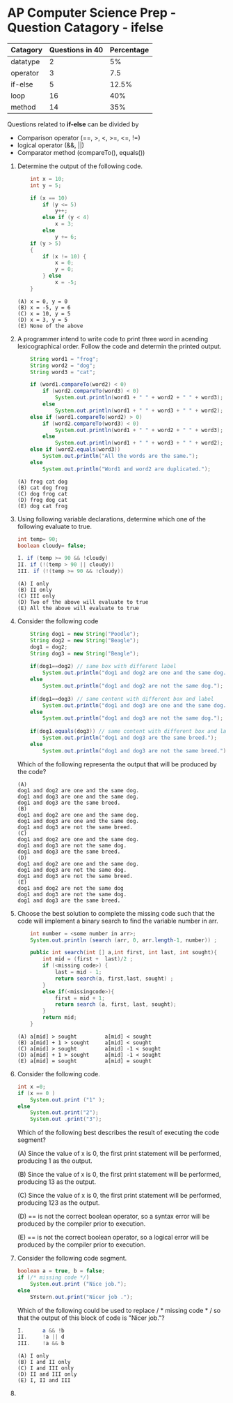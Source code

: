 # AP Computer Science Prep - Question Catagory - ifelse

Catagory | Questions in 40 | Percentage
|--- |--- |--- |
datatype |2  |5%
operator |3  |7.5
if-else  |5  |12.5%
loop     |16 |40%
method   |14 |35%

Questions related to **if-else** can be divided by 
* Comparison operator (==, >, <, >=, <=, !=)
* logical operator (&&, ||)
* Comparator method (compareTo(), equals())

1. Determine the output of the following code.

	```java
		int x = 10;
		int y = 5;

		if (x == 10)
			if (y <= 5)
				y++;
			else if (y < 4)
				x = 3;
			else
				y += 6;
		if (y > 5)
		{
			if (x != 10) {
				x = 0;
				y = 0;
			} else
				x = -5;
		}
	```
	```
	(A) x = 0, y = 0
	(B) x = -5, y = 6
	(C) x = 10, y = 5
	(D) x = 3, y = 5
	(E) None of the above
	```

1. A programmer intend to write code to print three word in acending lexicographical order.  Follow the code and determin the printed output.

	```java
		String word1 = "frog";
		String word2 = "dog";
		String word3 = "cat";

		if (word1.compareTo(word2) < 0)
			if (word2.compareTo(word3) < 0)
				System.out.println(word1 + " " + word2 + " " + word3);
			else
				System.out.println(word1 + " " + word3 + " " + word2);
		else if (word1.compareTo(word2) > 0)
			if (word2.compareTo(word3) < 0)
				System.out.println(word1 + " " + word2 + " " + word3);
			else
				System.out.println(word1 + " " + word3 + " " + word2);
		else if (word2.equals(word3))
			System.out.println("All the words are the same.");
		else
			System.out.println("Word1 and word2 are duplicated.");

	```
	```
	(A) frog cat dog
	(B) cat dog frog
	(C) dog frog cat 
	(D) frog dog cat
	(E) dog cat frog 
	```
1. Using following variable declarations, determine which one of the following evaluate to true.

	```java
	int temp= 90;
	boolean cloudy= false;

	I. if (temp >= 90 && !cloudy)
	II. if (!(temp > 90 || cloudy))
	III. if (!(temp >= 90 && !cloudy))
	```
	```
	(A) I only
	(B) II only
	(C) III only
	(D) Two of the above will evaluate to true
	(E) All the above will evaluate to true
	```
1. Consider the following code

	```java
		String dog1 = new String("Poodle");
		String dog2 = new String("Beagle");
		dog1 = dog2;
		String dog3 = new String("Beagle");
		
		if(dog1==dog2) // same box with different label
			System.out.println("dog1 and dog2 are one and the same dog.");
		else
			System.out.println("dog1 and dog2 are not the same dog.");
		
		if(dog1==dog3) // same content with different box and label
			System.out.println("dog1 and dog3 are one and the same dog.");
		else
			System.out.println("dog1 and dog3 are not the same dog.");
		
		if(dog1.equals(dog3)) // same content with different box and label
			System.out.println("dog1 and dog3 are the same breed.");
		else
			System.out.println("dog1 and dog3 are not the same breed.");
	
	```
	
	Which of the following representa the output that will be produced by the code?
	
	```
	(A) 
	dog1 and dog2 are one and the same dog.
	dog1 and dog3 are one and the same dog.
	dog1 and dog3 are the same breed.
	(B) 
	dog1 and dog2 are one and the same dog.
	dog1 and dog3 are one and the same dog.
	dog1 and dog3 are not the same breed.
	(C) 
	dog1 and dog2 are one and the same dog.
	dog1 and dog3 are not the same dog.
	dog1 and dog3 are the same breed.
	(D) 
	dog1 and dog2 are one and the same dog.
	dog1 and dog3 are not the same dog.
	dog1 and dog3 are not the same breed.
	(E) 
	dog1 and dog2 are not the same dog
	dog1 and dog3 are not the same dog.
	dog1 and dog3 are the same breed.
	```
1. Choose the best solution to complete the missing code such that the code will implement a binary search to find the variable number in arr.

	```java
		int number = <some number in arr>;
		System.out.println (search (arr, 0, arr.length-1, number)) ;

		public int search(int [] a,int first, int last, int sought){
			int mid = (first +  last)/2 ;
			if (<missing code>) {
				last = mid - 1;
				return search(a, first,last, sought) ;
			}
			else if(<missingcode>){
				first = mid + 1;
				return search (a, first, last, sought); 
			}
			return mid;
		}
	```
	```
	(A) a[mid] > sought  		a[mid] < sought
	(B) a[mid] + 1 > sought  	a[mid] < sought 
	(C) a[mid] > sought			a[mid] -1 < sought
	(D) a[mid] + 1 > sought 	a[mid] -1 < sought
	(E) a[mid] = sought  		a[mid] = sought
	```  

1. Consider the following code.

	```java
	int x =0; 
	if (x == 0 ) 
		System.out.print ("1" );
	else 
		System.out.print("2");
		System.out .print("3"); 
	```
	Which of the following best describes the result of executing the code segment? 

	(A) Since the value of x is 0, the first print statement will be performed, producing 1 as the output. 

	(B) Since the value of x is 0, the first print statement will be performed, producing 13 as the output.

	(C) Since the value of x is 0, the first print statement will be performed, producing 123 as the output.

	(D) == is not the correct boolean operator, so a syntax error will be produced by the compiler prior to execution. 

	(E) == is not the correct boolean operator, so a logical error will be produced by the compiler prior to execution. 

1. Consider the following code segment.

	```java
	boolean a = true, b = false;
	if (/* missing code */)
		System.out.print ("Nice job.");   
	else 
		SYstern.out.print("Nicer job ."); 
	```
	Which of the following could be used to replace / * missing code * / so that the output of this block of code is "Nicer job."?

	```java
	I. 		a && !b
	II. 	!a || d
	III. 	!a && b   
	``` 
	```
	(A) I only
	(B) I and II only
	(C) I and III only
	(D) II and III only
	(E) I, II and III
	```
1. 

